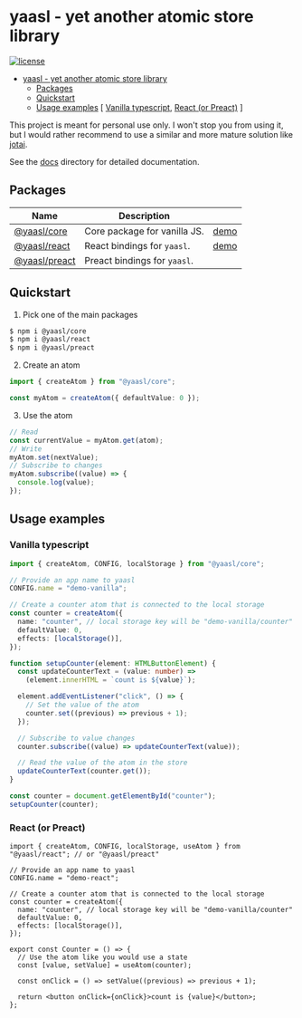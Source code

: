 # yaasl - yet another atomic store library

[![license](https://img.shields.io/github/license/PrettyCoffee/yaasl)](./LICENSE)

<!-- >> TOC >> -->

- [yaasl - yet another atomic store library](#yaasl---yet-another-atomic-store-library)
  - [Packages](#packages)
  - [Quickstart](#quickstart)
  - [Usage examples](#usage-examples) [ [Vanilla typescript](#vanilla-typescript), [React (or Preact)](#react-or-preact) ]
  <!-- << TOC << -->

This project is meant for personal use only.
I won't stop you from using it, but I would rather recommend to use a similar
and more mature solution like [jotai](https://jotai.org/).

See the [docs](./docs) directory for detailed documentation.

## Packages

| Name                              | Description                  |                                                                                               |
| --------------------------------- | ---------------------------- | --------------------------------------------------------------------------------------------- |
| [@yaasl/core](./docs/core.md)     | Core package for vanilla JS. | [demo](https://codesandbox.io/p/sandbox/yaasl-vanilla-forked-qlkpjq?file=%2Fsrc%2Fcounter.ts) |
| [@yaasl/react](./docs/react.md)   | React bindings for `yaasl`.  | [demo](https://codesandbox.io/p/sandbox/amazing-curie-8kzn2y?file=%2Fsrc%2FCounter.tsx)       |
| [@yaasl/preact](./docs/preact.md) | Preact bindings for `yaasl`. |                                                                                               |

## Quickstart

1. Pick one of the main packages

```sh
$ npm i @yaasl/core
$ npm i @yaasl/react
$ npm i @yaasl/preact
```

2. Create an atom

```ts
import { createAtom } from "@yaasl/core";

const myAtom = createAtom({ defaultValue: 0 });
```

3. Use the atom

```ts
// Read
const currentValue = myAtom.get(atom);
// Write
myAtom.set(nextValue);
// Subscribe to changes
myAtom.subscribe((value) => {
  console.log(value);
});
```

## Usage examples

### Vanilla typescript

```ts
import { createAtom, CONFIG, localStorage } from "@yaasl/core";

// Provide an app name to yaasl
CONFIG.name = "demo-vanilla";

// Create a counter atom that is connected to the local storage
const counter = createAtom({
  name: "counter", // local storage key will be "demo-vanilla/counter"
  defaultValue: 0,
  effects: [localStorage()],
});

function setupCounter(element: HTMLButtonElement) {
  const updateCounterText = (value: number) =>
    (element.innerHTML = `count is ${value}`);

  element.addEventListener("click", () => {
    // Set the value of the atom
    counter.set((previous) => previous + 1);
  });

  // Subscribe to value changes
  counter.subscribe((value) => updateCounterText(value));

  // Read the value of the atom in the store
  updateCounterText(counter.get());
}

const counter = document.getElementById("counter");
setupCounter(counter);
```

### React (or Preact)

```tsx
import { createAtom, CONFIG, localStorage, useAtom } from "@yaasl/react"; // or "@yaasl/preact"

// Provide an app name to yaasl
CONFIG.name = "demo-react";

// Create a counter atom that is connected to the local storage
const counter = createAtom({
  name: "counter", // local storage key will be "demo-vanilla/counter"
  defaultValue: 0,
  effects: [localStorage()],
});

export const Counter = () => {
  // Use the atom like you would use a state
  const [value, setValue] = useAtom(counter);

  const onClick = () => setValue((previous) => previous + 1);

  return <button onClick={onClick}>count is {value}</button>;
};
```
